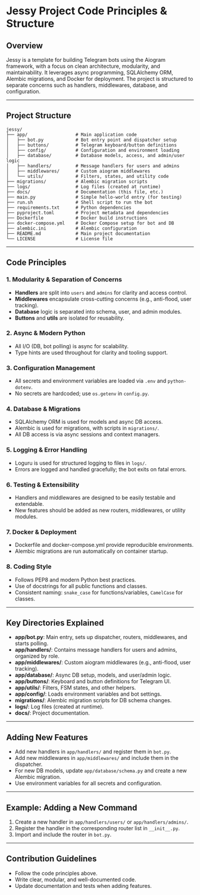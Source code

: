 # Jessy Project Code Principles & Structure

## Overview
Jessy is a template for building Telegram bots using the Aiogram framework, with a focus on clean architecture, modularity, and maintainability. It leverages async programming, SQLAlchemy ORM, Alembic migrations, and Docker for deployment. The project is structured to separate concerns such as handlers, middlewares, database, and configuration.

---

## Project Structure

```
jessy/
├── app/                  # Main application code
│   ├── bot.py            # Bot entry point and dispatcher setup
│   ├── buttons/          # Telegram keyboard/button definitions
│   ├── config/           # Configuration and environment loading
│   ├── database/         # Database models, access, and admin/user logic
│   ├── handlers/         # Message handlers for users and admins
│   ├── middlewares/      # Custom aiogram middlewares
│   └── utils/            # Filters, states, and utility code
├── migrations/           # Alembic migration scripts
├── logs/                 # Log files (created at runtime)
├── docs/                 # Documentation (this file, etc.)
├── main.py               # Simple hello-world entry (for testing)
├── run.sh                # Shell script to run the bot
├── requirements.txt      # Python dependencies
├── pyproject.toml        # Project metadata and dependencies
├── Dockerfile            # Docker build instructions
├── docker-compose.yml    # Docker Compose setup for bot and DB
├── alembic.ini           # Alembic configuration
├── README.md             # Main project documentation
└── LICENSE               # License file
```

---

## Code Principles

### 1. **Modularity & Separation of Concerns**
- **Handlers** are split into `users` and `admins` for clarity and access control.
- **Middlewares** encapsulate cross-cutting concerns (e.g., anti-flood, user tracking).
- **Database** logic is separated into schema, user, and admin modules.
- **Buttons** and **utils** are isolated for reusability.

### 2. **Async & Modern Python**
- All I/O (DB, bot polling) is async for scalability.
- Type hints are used throughout for clarity and tooling support.

### 3. **Configuration Management**
- All secrets and environment variables are loaded via `.env` and `python-dotenv`.
- No secrets are hardcoded; use `os.getenv` in `config.py`.

### 4. **Database & Migrations**
- SQLAlchemy ORM is used for models and async DB access.
- Alembic is used for migrations, with scripts in `migrations/`.
- All DB access is via async sessions and context managers.

### 5. **Logging & Error Handling**
- Loguru is used for structured logging to files in `logs/`.
- Errors are logged and handled gracefully; the bot exits on fatal errors.

### 6. **Testing & Extensibility**
- Handlers and middlewares are designed to be easily testable and extendable.
- New features should be added as new routers, middlewares, or utility modules.

### 7. **Docker & Deployment**
- Dockerfile and docker-compose.yml provide reproducible environments.
- Alembic migrations are run automatically on container startup.

### 8. **Coding Style**
- Follows PEP8 and modern Python best practices.
- Use of docstrings for all public functions and classes.
- Consistent naming: `snake_case` for functions/variables, `CamelCase` for classes.

---

## Key Directories Explained

- **app/bot.py**: Main entry, sets up dispatcher, routers, middlewares, and starts polling.
- **app/handlers/**: Contains message handlers for users and admins, organized by role.
- **app/middlewares/**: Custom aiogram middlewares (e.g., anti-flood, user tracking).
- **app/database/**: Async DB setup, models, and user/admin logic.
- **app/buttons/**: Keyboard and button definitions for Telegram UI.
- **app/utils/**: Filters, FSM states, and other helpers.
- **app/config/**: Loads environment variables and bot settings.
- **migrations/**: Alembic migration scripts for DB schema changes.
- **logs/**: Log files (created at runtime).
- **docs/**: Project documentation.

---

## Adding New Features
- Add new handlers in `app/handlers/` and register them in `bot.py`.
- Add new middlewares in `app/middlewares/` and include them in the dispatcher.
- For new DB models, update `app/database/schema.py` and create a new Alembic migration.
- Use environment variables for all secrets and configuration.

---

## Example: Adding a New Command
1. Create a new handler in `app/handlers/users/` or `app/handlers/admins/`.
2. Register the handler in the corresponding router list in `__init__.py`.
3. Import and include the router in `bot.py`.

---

## Contribution Guidelines
- Follow the code principles above.
- Write clear, modular, and well-documented code.
- Update documentation and tests when adding features.
